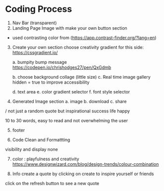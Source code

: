 # Coding Process
1. Nav Bar (transparent)
2. Landing Page Image with make your own button section
- used contrasting color from (https://app.contrast-finder.org/?lang=en)
3. Create your own section 
choose creativity gradient for this side: 
https://cssgradient.io/


    a. bumpity bump message
    https://codepen.io/chrishodges27/pen/QxGdmb

    b. choose background collage (little size)
    c. Real time image gallery
    <i class="fa fa-refresh" aria-hidden="true"></i>
    hidden = true to improve accessibility

    d. text area
    e. color gradient selector
    f. font style selector

4. Generated Image section 
    a. image 
    b. download
    c. share

/ not just a random quote but inspirational success life happy

10 to 30 words, easy to read and not overwhelming the user

5. footer

6. Code Clean and Formattting

visibility and display none

7.  color : playfulness and creativity 
https://www.designwizard.com/blog/design-trends/colour-combination


8. Info
create a quote by clicking on create to inspire yourself or friends

click on the refresh button to see a new quote
